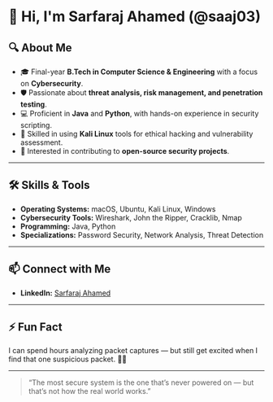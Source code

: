 # 👋 Hi, I'm Sarfaraj Ahamed (@saaj03)

## 🔍 About Me
- 🎓 Final-year **B.Tech in Computer Science & Engineering** with a focus on **Cybersecurity**.
- 🛡️ Passionate about **threat analysis, risk management, and penetration testing**.
- 💻 Proficient in **Java** and **Python**, with hands-on experience in security scripting.
- 🐧 Skilled in using **Kali Linux** tools for ethical hacking and vulnerability assessment.
- 📂 Interested in contributing to **open-source security projects**.

---

## 🛠 Skills & Tools
- **Operating Systems:** macOS, Ubuntu, Kali Linux, Windows  
- **Cybersecurity Tools:** Wireshark, John the Ripper, Cracklib, Nmap  
- **Programming:** Java, Python  
- **Specializations:** Password Security, Network Analysis, Threat Detection  

---

## 📫 Connect with Me
- **LinkedIn:** [Sarfaraj Ahamed](https://www.linkedin.com/in/sarfaraj-ahamed-a6a606262/)  

---

## ⚡ Fun Fact
I can spend hours analyzing packet captures — but still get excited when I find that one suspicious packet. 🕵️‍♂️  

---

> “The most secure system is the one that’s never powered on — but that’s not how the real world works.”

